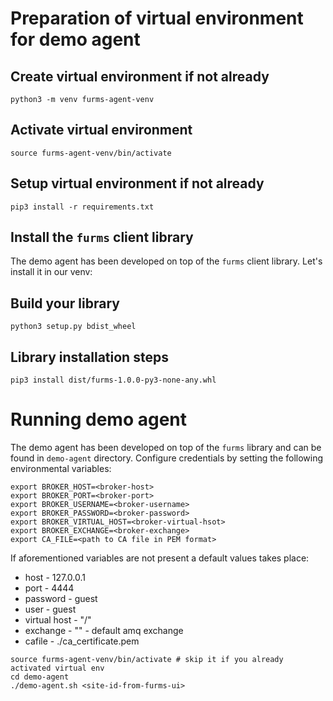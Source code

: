 # Preparation of virtual environment for demo agent

## Create virtual environment if not already
```
python3 -m venv furms-agent-venv
```

## Activate virtual environment
```
source furms-agent-venv/bin/activate
```

## Setup virtual environment if not already
```
pip3 install -r requirements.txt
```

## Install the `furms` client library
The demo agent has been developed on top of the `furms` client library.
Let's install it in our venv:
## Build your library
```
python3 setup.py bdist_wheel
```

## Library installation steps
```
pip3 install dist/furms-1.0.0-py3-none-any.whl
```


# Running demo agent
The demo agent has been developed on top of the `furms` library and can be found in `demo-agent` directory.
Configure credentials by setting the following environmental variables:
```
export BROKER_HOST=<broker-host>
export BROKER_PORT=<broker-port>
export BROKER_USERNAME=<broker-username>
export BROKER_PASSWORD=<broker-password>
export BROKER_VIRTUAL_HOST=<broker-virtual-hsot>
export BROKER_EXCHANGE=<broker-exchange>
export CA_FILE=<path to CA file in PEM format>
```
If aforementioned variables are not present a default values takes place:
* host - 127.0.0.1
* port - 4444
* password - guest
* user - guest
* virtual host - "/"
* exchange - "" - default amq exchange
* cafile - ./ca_certificate.pem
```
source furms-agent-venv/bin/activate # skip it if you already activated virtual env
cd demo-agent
./demo-agent.sh <site-id-from-furms-ui>
```


